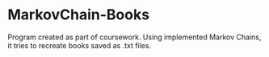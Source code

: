 # MarkovChain-Books
Program created as part of coursework. Using implemented Markov Chains, it tries to recreate books saved as .txt files.
